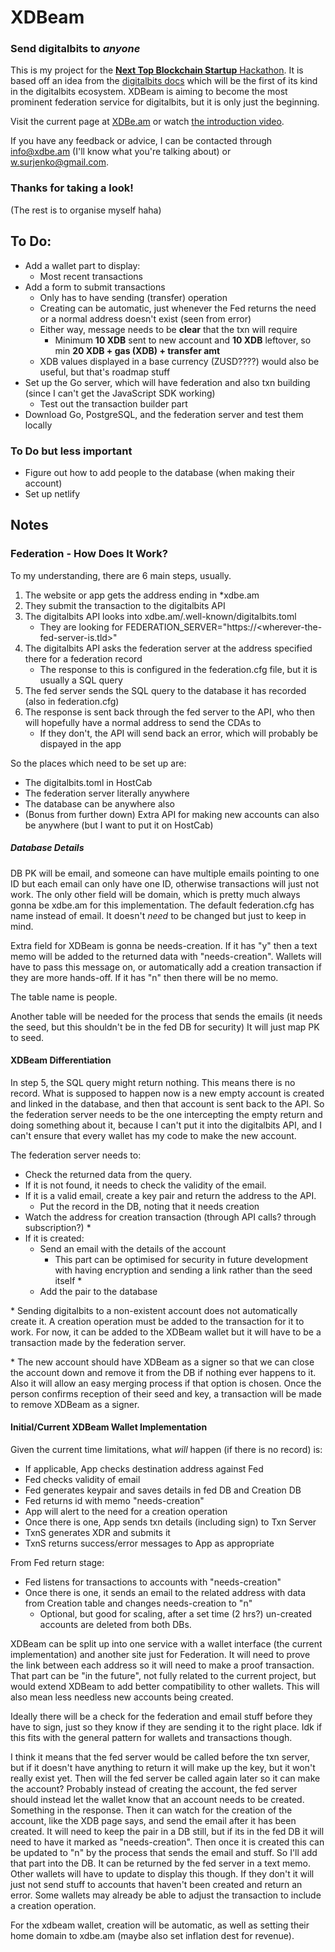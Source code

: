 # XDBeam

### Send digitalbits to *anyone*

This is my project for the [**Next Top Blockchain Startup** Hackathon][1].
It is based off an idea from the [digitalbits docs][2] which will be the first of its kind in the digitalbits ecosystem.
XDBeam is aiming to become the most prominent federation service for digitalbits, but it is only just the beginning.

Visit the current page at [XDBe.am][3] or watch [the introduction video][4].

If you have any feedback or advice, I can be contacted through info@xdbe.am (I'll know what you're talking about) or w.surjenko@gmail.com.

[1]: https://topblockchainstartup.com/
[2]: https://developer.digitalbits.io/guides/things-to-build.html#digitalbits-to-any-email-address
[3]: https://XDBe.am
[4]: /# "It's not here yet hehe"

### Thanks for taking a look!

(The rest is to organise myself haha)

## To Do:

- Add a wallet part to display:
  - Most recent transactions
- Add a form to submit transactions
  - Only has to have sending (transfer) operation
  - Creating can be automatic, just whenever the Fed returns the need or a normal address doesn't exist (seen from error)
  - Either way, message needs to be **clear** that the txn will require 
    - Minimum **10 XDB** sent to new account and **10 XDB** leftover, so min **20 XDB + gas (XDB) + transfer amt**
  - XDB values displayed in a base currency (ZUSD????) would also be useful, but that's roadmap stuff
- Set up the Go server, which will have federation and also txn building (since I can't get the JavaScript SDK working)
  - Test out the transaction builder part
- Download Go, PostgreSQL, and the federation server and test them locally


### To Do but less important

- Figure out how to add people to the database (when making their account)
- Set up netlify

## Notes

### Federation - How Does It Work?

To my understanding, there are 6 main steps, usually.

1. The website or app gets the address ending in *xdbe.am
2. They submit the transaction to the digitalbits API
3. The digitalbits API looks into xdbe.am/.well-known/digitalbits.toml
   - They are looking for FEDERATION_SERVER="https://<wherever-the-fed-server-is.tld>"
4. The digitalbits API asks the federation server at the address specified there for a federation record
    - The response to this is configured in the federation.cfg file, but it is usually a SQL query
5. The fed server sends the SQL query to the database it has recorded (also in federation.cfg)
6. The response is sent back through the fed server to the API, who then will hopefully have a normal address to send the CDAs to
   - If they don't, the API will send back an error, which will probably be dispayed in the app

So the places which need to be set up are:
- The digitalbits.toml in HostCab
- The federation server literally anywhere
- The database can be anywhere also
- (Bonus from further down) Extra API for making new accounts can also be anywhere (but I want to put it on HostCab)

##### Database Details

DB PK will be email, and someone can have multiple emails pointing to one ID but each email can only have one ID, otherwise transactions will just not work.
The only other field will be domain, which is pretty much always gonna be xdbe.am for this implementation.
The default federation.cfg has name instead of email. It doesn't *need* to be changed but just to keep in mind.

Extra field for XDBeam is gonna be needs-creation.
If it has "y" then a text memo will be added to the returned data with "needs-creation".
  Wallets will have to pass this message on, or automatically add a creation transaction if they are more hands-off.
If it has "n" then there will be no memo.

The table name is people.

Another table will be needed for the process that sends the emails (it needs the seed, but this shouldn't be in the fed DB for security)
It will just map PK to seed.

#### XDBeam Differentiation

In step 5, the SQL query might return nothing. This means there is no record.
What is supposed to happen now is a new empty account is created and linked in the database, and then that account is sent back to the API.
So the federation server needs to be the one intercepting the empty return and doing something about it, 
because I can't put it into the digitalbits API, and I can't ensure that every wallet has my code to make the new account.

The federation server needs to: 
- Check the returned data from the query.
- If it is not found, it needs to check the validity of the email.
- If it is a valid email, create a key pair and return the address to the API.
  - Put the record in the DB, noting that it needs creation
- Watch the address for creation transaction (through API calls? through subscription?) \*
- If it is created:
  - Send an email with the details of the account
    - This part can be optimised for security in future development with having encryption and sending a link rather than the seed itself \*
  - Add the pair to the database
  
\* Sending digitalbits to a non-existent account does not automatically create it.
A creation operation must be added to the transaction for it to work.
For now, it can be added to the XDBeam wallet but it will have to be a transaction made by the federation server.
  
\* The new account should have XDBeam as a signer so that we can close the account down and remove it from the DB if nothing ever happens to it.
Also it will allow an easy merging process if that option is chosen.
Once the person confirms reception of their seed and key, a transaction will be made to remove XDBeam as a signer.
  
#### Initial/Current XDBeam Wallet Implementation  
  
Given the current time limitations, what *will* happen (if there is no record) is:
- If applicable, App checks destination address against Fed
- Fed checks validity of email
- Fed generates keypair and saves details in fed DB and Creation DB
- Fed returns id with memo "needs-creation"
- App will alert to the need for a creation operation
- Once there is one, App sends txn details (including sign) to Txn Server
- TxnS generates XDR and submits it
- TxnS returns success/error messages to App as appropriate

From Fed return stage:
- Fed listens for transactions to accounts with "needs-creation"
- Once there is one, it sends an email to the related address with data from Creation table and changes needs-creation to "n"
  - Optional, but good for scaling, after a set time (2 hrs?) un-created accounts are deleted from both DBs.
  
XDBeam can be split up into one service with a wallet interface (the current implementation) and another site just for Federation.
It will need to prove the link between each address so it will need to make a proof transaction.
That part can be "in the future", not fully related to the current project, but would extend XDBeam to add better compatibility to other wallets.
This will also mean less needless new accounts being created.

Ideally there will be a check for the federation and email stuff before they have to sign, just so they know if they are sending it to the right place.
Idk if this fits with the general pattern for wallets and transactions though.

I think it means that the fed server would be called before the txn server, but if it doesn't have anything to return it will make up the key, but it won't really exist yet. Then will the fed server be called again later so it can make the account?
Probably instead of creating the account, the fed server should instead let the wallet know that an account needs to be created. Something in the response.
Then it can watch for the creation of the account, like the XDB page says, and send the email after it has been created. 
It will need to keep the pair in a DB still, but if its in the fed DB it will need to have it marked as "needs-creation".
Then once it is created this can be updated to "n" by the process that sends the email and stuff.
So I'll add that part into the DB.
It can be returned by the fed server in a text memo.
Other wallets will have to update to display this though.
If they don't it will just not send stuff to accounts that haven't been created and return an error.
Some wallets may already be able to adjust the transaction to include a creation operation.

For the xdbeam wallet, creation will be automatic, as well as setting their home domain to xdbe.am (maybe also set inflation dest for revenue).

